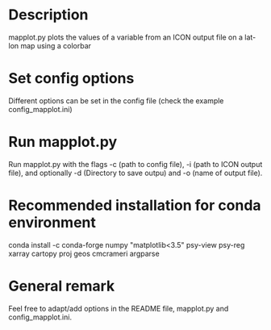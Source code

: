 # Description
mapplot.py plots the values of a variable from an ICON output file on a lat-lon map using a colorbar

# Set config options
Different options can be set in the config file (check the example config_mapplot.ini)

# Run mapplot.py
Run mapplot.py with the flags -c (path to config file), -i (path to ICON output file),
and optionally -d (Directory to save outpu) and -o (name of output file).

# Recommended installation for conda environment
conda install -c conda-forge numpy "matplotlib<3.5" psy-view psy-reg xarray cartopy proj geos cmcrameri argparse

# General remark
Feel free to adapt/add options in the README file, mapplot.py and config_mapplot.ini.


